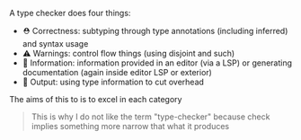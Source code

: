 A type checker does four things:

- ⛑️ Correctness: subtyping through type annotations (including inferred) and syntax usage
- ⚠️ Warnings: control flow things (using disjoint and such)
- 📘 Information: information provided in an editor (via a LSP) or generating documentation (again inside editor LSP or exterior)
- 🏇 Output: using type information to cut overhead

The aims of this to is to excel in each category

> This is why I do not like the term "type-checker" because check implies something more narrow that what it produces
